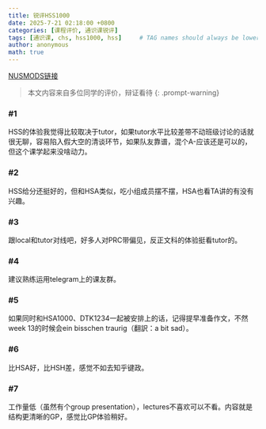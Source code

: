 ```yaml
---
title: 锐评HSS1000
date: 2025-7-21 02:18:00 +0800
categories: [课程评价, 通识课锐评]
tags: [通识课, chs, hss1000, hss]     # TAG names should always be lowercase
author: anonymous
math: true
---
```

[NUSMODS链接](https://nusmods.com/courses/HSS1000/understanding-social-complexity)

> 本文内容来自多位同学的评价，辩证看待
{: .prompt-warning}

### #1

HSS的体验我觉得比较取决于tutor，如果tutor水平比较差带不动班级讨论的话就很无聊，容易陷入假大空的清谈环节，如果队友靠谱，混个A-应该还是可以的，但这个课学起来没啥动力。

### #2

HSS给分还挺好的，但和HSA类似，吃小组成员摆不摆，HSA也看TA讲的有没有兴趣。

### #3

跟local和tutor对线吧，好多人对PRC带偏见，反正文科的体验挺看tutor的。

### #4

建议熟练运用telegram上的课友群。

### #5

如果同时和HSA1000、DTK1234一起被安排上的话，记得提早准备作文，不然week 13的时候会ein bisschen traurig（翻訳：a bit sad）。

### #6

比HSA好，比HSH差，感觉不如去知乎键政。

### #7

工作量低（虽然有个group presentation），lectures不喜欢可以不看。内容就是结构更清晰的GP，感觉比GP体验稍好。
